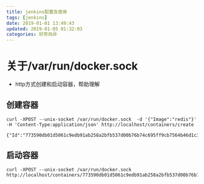 ```yaml
---
title: jenkins配置及使用
tags: [jenkins]
date: 2019-01-01 13:49:43
updated: 2019-01-05 01:32:03
categories: 好奇尚异
---
```


# 关于/var/run/docker.sock
- http方式创建和启动容器，帮助理解
## 创建容器
```
curl -XPOST --unix-socket /var/run/docker.sock  -d '{"Image":"redis"}' -H 'Content-Type:application/json' http://localhost/containers/create

{"Id":"773590db01d5061c9edb91ab258a2bfb537d00b76b74c695ff9cb7564b46d1c3","Warnings":null}
```
## 启动容器
```
curl -XPOST --unix-socket /var/run/docker.sock http://localhost/containers/773590db01d5061c9edb91ab258a2bfb537d00b76b74c695ff9cb7564b46d1c3/start
```

